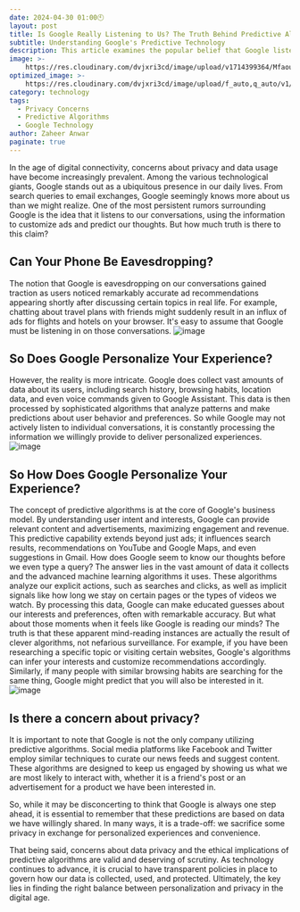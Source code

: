```yaml
---
date: 2024-04-30 01:00🕙
layout: post
title: Is Google Really Listening to Us? The Truth Behind Predictive Algorithms
subtitle: Understanding Google's Predictive Technology
description: This article examines the popular belief that Google listens to our conversations to customize ads. It explains how Google uses a lot of data, like our searches and where we go, to make ads and content more relevant to us. The article explores how Google's technology works, why it seems like they know what we're thinking, and discusses our privacy concerns with this technology.
image: >-
    https://res.cloudinary.com/dvjxri3cd/image/upload/v1714399364/Mfaouzia/internet-search-engine-1433323_1280_er3bzv.jpg
optimized_image: >-
    https://res.cloudinary.com/dvjxri3cd/image/upload/f_auto,q_auto/v1/Mfaouzia/internet-search-engine-1433323_1280_er3bzv
category: technology 
tags:
  - Privacy Concerns
  - Predictive Algorithms
  - Google Technology
author: Zaheer Anwar
paginate: true
---
```

In the age of digital connectivity, concerns about privacy and data usage have become increasingly prevalent. Among the various technological giants, Google stands out as a ubiquitous presence in our daily lives. From search queries to email exchanges, Google seemingly knows more about us than we might realize. One of the most persistent rumors surrounding Google is the idea that it listens to our conversations, using the information to customize ads and predict our thoughts. But how much truth is there to this claim?

## Can Your Phone Be Eavesdropping?

The notion that Google is eavesdropping on our conversations gained traction as users noticed remarkably accurate ad recommendations appearing shortly after discussing certain topics in real life. For example, chatting about travel plans with friends might suddenly result in an influx of ads for flights and hotels on your browser. It's easy to assume that Google must be listening in on those conversations.
![image](https://github.com/Mfaouzia/Mfaouzia.github.io/assets/98577810/b34b1d24-493e-4e4a-a40b-ec3d1d4dc691)

## So Does Google Personalize Your Experience?

However, the reality is more intricate. Google does collect vast amounts of data about its users, including search history, browsing habits, location data, and even voice commands given to Google Assistant. This data is then processed by sophisticated algorithms that analyze patterns and make predictions about user behavior and preferences. So while Google may not actively listen to individual conversations, it is constantly processing the information we willingly provide to deliver personalized experiences.
![image](https://github.com/Mfaouzia/Mfaouzia.github.io/assets/98577810/6e55b15d-245f-468e-988d-ed9425ff59a1)

## So How Does Google Personalize Your Experience?

The concept of predictive algorithms is at the core of Google's business model. By understanding user intent and interests, Google can provide relevant content and advertisements, maximizing engagement and revenue. This predictive capability extends beyond just ads; it influences search results, recommendations on YouTube and Google Maps, and even suggestions in Gmail. How does Google seem to know our thoughts before we even type a query? The answer lies in the vast amount of data it collects and the advanced machine learning algorithms it uses. These algorithms analyze our explicit actions, such as searches and clicks, as well as implicit signals like how long we stay on certain pages or the types of videos we watch. By processing this data, Google can make educated guesses about our interests and preferences, often with remarkable accuracy. But what about those moments when it feels like Google is reading our minds? The truth is that these apparent mind-reading instances are actually the result of clever algorithms, not nefarious surveillance. For example, if you have been researching a specific topic or visiting certain websites, Google's algorithms can infer your interests and customize recommendations accordingly. Similarly, if many people with similar browsing habits are searching for the same thing, Google might predict that you will also be interested in it.
![image](https://github.com/Mfaouzia/Mfaouzia.github.io/assets/98577810/ef794da6-eee4-4723-bd7b-30779106dc3d)

## Is there a concern about privacy?

It is important to note that Google is not the only company utilizing predictive algorithms. Social media platforms like Facebook and Twitter employ similar techniques to curate our news feeds and suggest content. These algorithms are designed to keep us engaged by showing us what we are most likely to interact with, whether it is a friend's post or an advertisement for a product we have been interested in.

So, while it may be disconcerting to think that Google is always one step ahead, it is essential to remember that these predictions are based on data we have willingly shared. In many ways, it is a trade-off: we sacrifice some privacy in exchange for personalized experiences and convenience.

That being said, concerns about data privacy and the ethical implications of predictive algorithms are valid and deserving of scrutiny. As technology continues to advance, it is crucial to have transparent policies in place to govern how our data is collected, used, and protected. Ultimately, the key lies in finding the right balance between personalization and privacy in the digital age.

